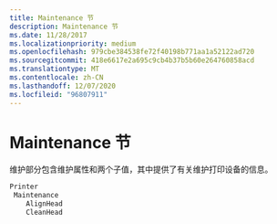 ```yaml
---
title: Maintenance 节
description: Maintenance 节
ms.date: 11/28/2017
ms.localizationpriority: medium
ms.openlocfilehash: 979cbe384538fe72f40198b771aa1a52122ad720
ms.sourcegitcommit: 418e6617e2a695c9cb4b37b5b60e264760858acd
ms.translationtype: MT
ms.contentlocale: zh-CN
ms.lasthandoff: 12/07/2020
ms.locfileid: "96807911"
---
```

# <a name="maintenance-section"></a>Maintenance 节


维护部分包含维护属性和两个子值，其中提供了有关维护打印设备的信息。

```cpp
Printer
 Maintenance
    AlignHead
    CleanHead
```

 

 




